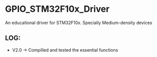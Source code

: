 # GPIO_STM32F10x_Driver
An educational driver for STM32F10x. Specially Medium-density devices
## LOG:
- V2.0 -> Compilled and tested the essential functions 
